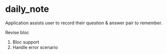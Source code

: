 # daily_note

Application assists user to record their question & answer pair to remember.

Revise bloc
1. Bloc support
2. Handle error scenario